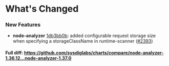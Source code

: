 # What's Changed

### New Features
- **node-analyzer** [1db3bb0b](https://github.com/sysdiglabs/charts/commit/1db3bb0b42d03e84df51b248f57999cc886a3b82): added configurable request storage size when specifying a storageClassName in runtime-scanner ([#2393](https://github.com/sysdiglabs/charts/issues/2393))
#### Full diff: https://github.com/sysdiglabs/charts/compare/node-analyzer-1.36.12...node-analyzer-1.37.0
